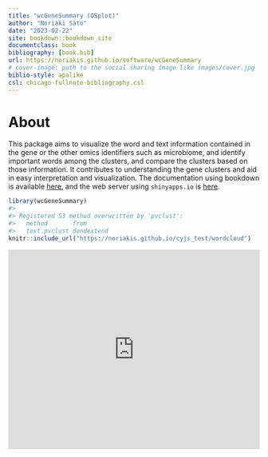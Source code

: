 ```yaml
--- 
title: "wcGeneSummary (OSplot)"
author: "Noriaki Sato"
date: "2023-02-22"
site: bookdown::bookdown_site
documentclass: book
bibliography: [book.bib]
url: https://noriakis.github.io/software/wcGeneSummary
# cover-image: path to the social sharing image like images/cover.jpg
biblio-style: apalike
csl: chicago-fullnote-bibliography.csl
---
```


# About

This package aims to visualize the word and text information contained in the gene or the other omics identifiers such as microbiome, and identify important words among the clusters, and compare the clusters based on those information. It contributes to understanding the gene clusters and aid in easy interpretation and visualization. The documentation using bookdown is available [here](https://noriakis.github.io/software/wcGeneSummary), and the web server using `shinyapps.io` is [here](https://nsato.shinyapps.io/osplotweb/).



```r
library(wcGeneSummary)
#> 
#> Registered S3 method overwritten by 'pvclust':
#>   method       from      
#>   text.pvclust dendextend
knitr::include_url("https://noriakis.github.io/cyjs_test/wordcloud")
```

<iframe src="https://noriakis.github.io/cyjs_test/wordcloud" width="100%" height="400px" data-external="1" style="border: none;"></iframe>
